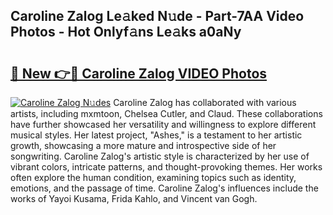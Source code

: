 ## Caroline Zalog Le𝚊ked N𝚞de - Part-7AA Video Photos - Hot Onlyf𝚊ns Le𝚊ks a0aNy

# <h2><a href="http://ab13696.deff.icu/?id=Caroline+Zalog">🔗 New 👉🔴 Caroline Zalog VIDEO Photos</a></h2>

[![Caroline Zalog N𝚞des](https://i.imgur.com/rIISA9y.gif)](http://ab13696.deff.icu/?id=Caroline+Zalog)
Caroline Zalog has collaborated with various artists, including mxmtoon, Chelsea Cutler, and Claud. These collaborations have further showcased her versatility and willingness to explore different musical styles. Her latest project, "Ashes," is a testament to her artistic growth, showcasing a more mature and introspective side of her songwriting. Caroline Zalog's artistic style is characterized by her use of vibrant colors, intricate patterns, and thought-provoking themes. Her works often explore the human condition, examining topics such as identity, emotions, and the passage of time. Caroline Zalog's influences include the works of Yayoi Kusama, Frida Kahlo, and Vincent van Gogh.
